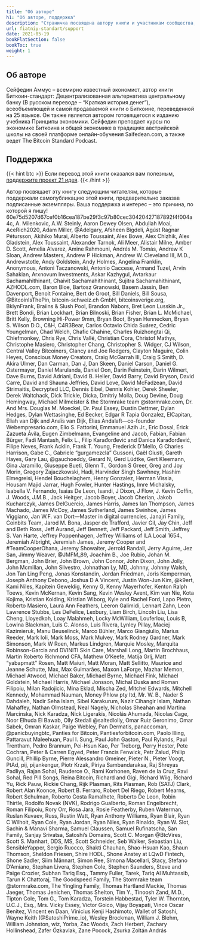 ```yaml
---
title: "Об авторе"
h1: "Об авторе, поддержка"
description: "Страничка посвящена автору книги и участникам сообщества, поддержавшим её написание"
url: fiatniy-standart/support
date: 2021-05-19
bookFlatSection: false
bookToc: true
weight: 1
---
```


## Об авторе

Сейфедин Аммус – всемирно известный экономист, автор книги Биткоин-стандарт: Децентрализованная альтернатива центральному банку (В русском переводе – “Краткая история денег”), всеобъемлющей и самой продаваемой книги о Биткоине, переведенной на 25 языков. Он также является автором готовящегося к изданию учебника Принципы экономики. Сейфедин преподает курсы по экономике Биткоина и общей экономике в традициях австрийской школы на своей платформе онлайн-обучения Saifedean.com, а также ведет The Bitcoin Standard Podcast.


## Поддержка

{{< hint btc >}}
Если перевод этой книги оказался вам полезным, [поддержите проект 21 идея](/contribute).
{{< /hint >}}

Автор посвящает эту книгу следующим читателям, которые поддержали самопубликацию этой книги, предварительно заказав подписанные экземпляры. Ваша поддержка и интерес – это причина, по которой я пишу!
60e75d5207d67cef0b16cea187be29f3c97b80cec30420427187892f4f004a4c, A. Milenkovic, A.W. Steinly, Aaron Dewey Olsen, Abdullah Moai, AceRich2020, Adam Miller, @Adelgary, Afsheen Bigdeli, Ágúst Ragnar Pétursson, Akihiko Murai, Alberto Toussaint, Alex Bowe, Alex Chizhik, Alex Gladstein, Alex Toussaint, Alexander Tarnok, Ali Meer, Alistair Milne, Amber D. Scott, Amelia Alvarez, Amine Rahmouni, Andrés M. Tomás, Andrew K Sloan, Andrew Masters, Andrew P Hickman, Andrew W. Cleveland III, M.D., Andrewstotle, Andy Goldstein, Andy Holmes, Angelina Franklin, Anonymous, Antoni Taczanowski, Antonio Caccese, Armand Tuzel, Arvin Sahakian, Arxnovum Investments, Askar Kazhygul, Avtarkaur Sachamahithinant, Chaivit Sachamahithinant, Sujitra Sachamahithinant, AZHODL.com, Baron Bloe, Bartosz Granowski, Basem Jassin, Ben Davenport, Benoit Fontaine, Bert de Groot, Bill Daniels, Bill Sousa, @BitcoinIsThePin, bitcoin-schweiz.ch GmbH, bitcoinsverige.org, BklynFrank, Braiins & Slush Pool, Brandon Nabors, Bret Leon Lusskin Jr., Brett Bondi, Brian Lockhart, Brian Bilnoski, Brian Fisher, Brian L. McMichael, Britt Kelly, Browning Hi-Power 9mm, Bryan Boot, Bryan Hennecken, Bryan S. Wilson D.O., C&H, C4R3Bear, Carlos Octavio Chida Suárez, Cedric Youngelman, Chad Welch, Chafic Chahine, Charles Ruizhongtai Qi, Chiefmonkey, Chris Rye, Chris Vallé, Christian Cora, Christof Mathys, Christophe Masiero, Christopher Chang, Christopher S. Widger, CJ Wilson, Central Valley Bitcoiners, Clancy and Joe Rodgers, Clayton Maguire, Colin Heyes, Conscious Money Creators, Craig McGarrah III, Craig S Smith, D. Akira Ulmer, Dan Carman, Dan J, Dan Skeen, Daniel Carson, Daniel G. Ostermayer, Daniel Marulanda, Daniel Oon, Darin Feinstein, Darin Wilmert, Dave Burns, David Adriani, David B. Heller, David Barry, David Bryson, David Carre, David and Shauna Jeffries, David Love, David McFadzean, David Strimaitis, Decrypted LLC, Dennis Eibel, Dennis Kohler, Derek Sheeler, Derek Waltchack, Dick Trickle, Dicka, Dmitriy Molla, Doug Devine, Doug Hemingway, Michael Milmeister & the Stormrake team @stormrake.com, Dr. And Mrs. Douglas M. Moeckel, Dr. Paul Essey, Dustin Dettmer, Dylan Hedges, Dylan Wettasinghe, Ed Becker, Edgar R Tapia Gonzalez, ElCapitan, Eliah van Dijk and Anaïs van Dijk, Elias Andalaft—co-founder Webempresario.com, Elio S. Fattorini, Emmanuel Azih Jr., Eric Dosal, Érick Zazueta Ávila, Eugen Zimbelmann, Evangeline and Jacob, Fabian, Fabian Bürger, Fadi Mantash, Felix L., Filip Karađorđević and Danica Karađorđević, Filipe Neves, Frank Acklin, Frank T. Young, Frederick D’Mello, G Charles Harrison, Gabe C., Gabriele “gurgamezcla” Gussoni, Gaël Giusti, Gareth Hayes, Gary Lau, @gauchoeddy, Gerard N, Gerd Lüdtke, Gert Kleemann, Gina Jaramillo, Giuseppe Bueti, Glenn T., Gordon S Greer, Greg and Joy Morin, Gregory Zajaczkowski, Hadi, Harvinder Singh Sawhney, Hashim Elmegreisi, Hendel Bouchelaghem, Henry Gonzalez, Herman Vissia, Housam Majid Jarrar, Hugh Fowler, Hunter Hastings, Imre Michalsky, Isabella V. Fernando, Isaias De Leon, Isandi, J Dixon, J Flow, J. Kevin Coffin, J. Woods, J.M.B., Jack Heitger, Jacob Boyer, Jacob Cherian, Jakob Kucharczyk, James DelGuercio, James Harris, James Ian Thompson, James Machado, James McCoy, James Sutherland, James Swinhoe, James Viggiano, Jan W.F. van Dort—Master in digital currencies, Janajri Family, Coinbits Team, Jarod M. Bona, Jasper de Trafford, Javier Gil, Jay Chin, Jeff and Beth Ross, Jeff Aurand, Jeff Bennett, Jeff Packard, Jeff Smith, Jeffrey S. Van Harte, Jeffrey Poppenhagen, Jeffrey Williams of ILA Local 1654., Jeremiah Albright, Jeremiah James, Jeremy Cooper and #TeamCooperOhana, Jeremy Showalter, Jerrold Randall, Jerry Aguirre, Jez San, Jimmy Weaver, @JMFM_89, Joachim B., Joe Rubio, Johan M. Bergman, John Brier, John Brown, John Connor, John Dixon, John Jolly, John Mcmillan, John Silvestro, Johnathan Ly, MD, Johnny, Johnny Walsh, Jon Tan Ling Peng, Jonas Konstandin, Jordan Friedman, Joris Kemperman, Joseph Anthony Debono, Joshua D A Vincent, Justin Won-Jun Kim, @k9ert, Kami Niles, Kapitein Geweldig, Kenny G, Kenny Mayerhofer, Kenton Ralph Toews, Kevin McKernan, Kevin Sang, Kevin Wesley Avent, Kim van Nie, Kota Kojima, Kristian Kolding, Kristian Wiborg, Kyle and Rachel Ford, Lapo Pietro, Roberto Masiero, Laura Ann Feathers, Leeron Galimidi, Lennart Zahn, Leon Lawrence Stubbs, Les DeFelice, Lexbury, Liam Birch, Lincoln Liu, Lisa Cheng, Lloyedkoh, Loay Malahmeh, Locky McWilliam, Louferlou, Louis B, Lowina Blackman, Luis C. Alonso, Luis Rivera, Lynley Pillay, Maciej Kazimieruk, Manu Beuselinck, Marco Bühler, Marco Giangiulio, Marius Reeder, Mark Ioli, Mark Moss, Mark Mulvey, Mark Rodney Gardner, Mark Simonson, Mark W Roen, Markus Lindgren, Marquie Mosley, Marquita Robinson-Garcia and DVINITI Skin Care, Marshall Long, Martin Brochhaus, Martin Roberto Richmond CFA, Mathew O’Keefe, Matija Grlj, Matt “yabapmatt” Rosen, Matt Maiuri, Matt Moran, Matt Sellitto, Maurice and Jeanne Schutte, Max, Max Guimarães, Maxon LaForge, Mazhar Memon, Michael Atwood, Michael Baker, Michael Byrne, Michael Fink, Michael Goldstein, Michael Harris, Michael Jonsson, Michal Duska and Roman Filipoiu, Milan Radojicic, Mina Eklad, Mischa Zed, Mitchel Edwards, Mitchell Kennedy, Mohammad Nauman, Money Phlow pty ltd, Mr. W. B., Nader S Dahdaleh, Nadir Seha Islam, Sibel Karakurum, Nazir Cihangir Islam, Nathan Mahaffey, Nathan Olmstead, Neal Nagely, Nicholas Sheahan and Martina Marcinska, Nick Karadza, Nick Ligerakis, Nicolás Ahumada, Nicolas Cage, Noor Elhuda El Bawab, Olly Stedall @saltedlolly, Omar Ruiz Geronimo, Omar Sabek, Omran Kaskar, Paige Webley, Pan Dermatis, panaccoman, @panicbuyingbtc, Panties for Bitcoin, Pantiesforbitcoin.com, Paolo Illing, Pattaravut Maleehuan, Paul I. Sung, Paul John Gaston, Paul Rylands, Paul Trentham, Pedro Brannum, Pei-Hsun Kao, Per Treborg, Perry Hester, Pete Cochran, Peter & Carren Egyed, Peter Francis Fenwick, Petr Žalud, Philip Guncill, Phillip Byrne, Pierre Alessandro Gmeiner, Pieter N., Pieter Voogt, PtAd, pij, pijankengur, Piotr Krzak, Piriya Sambandaraksa, Raj Shreyas Padliya, Rajan Sohal, Rauderce O., Rami Korhonen, Raven de la Cruz, Ravi Sohal, Red Pill Songs, Reina Bitcoin, Richard and Gigi, Richard Wiig, Richard Yu, Rick Pauw, Rickie Chang, Rijk Plasman, Rits Plasman, Rob (SATJ) Clark, Robert Alan Koonce, Robert B. Ferraro, Robert Del Riego, Robert Mearns, Robert Schulman, Roberto Costa Ramalhete, Roberto De Leon, Robin Thirtle, Rodolfo Novak (NVK), Rodrigo Gualberto, Roman Engelbrecht, Roman Filipoiu, Rory Orr, Rosa Jara, Rosie Featherby, Ruben Waterman, Ruslan Kuvaev, Russ, Rustin Watt, Ryan Anthony Williams, Ryan Blair, Ryan C Wilhoit, Ryan Cole, Ryan Jordan, Ryan Niles, Ryan Rinaldo, Ryan W. Slot, Sachin & Manavi Sharma, Samuel Claussen, Samuel Rufinatscha, San Family, Sanjay Srivatsa, Satoshi’s Domains, Scott C. Morgan @BtcVires, Scott S. Manhart, DDS, MS, Scott Schneider, Seb Walker, Sebastian Liu, SensibleYapper, Sergio Ruocco, Shakti Chauhan, Shao-Hsuan Kao, Shaun Thomson, Sheldon Friesen, Shire HODL, Shone Anstey at LQwD Fintech, Shone Sadler, Siim Männart, Simon Ree, Simona Macellari, Stacy, Stefano D’Amiano, Stephan Livera, Stephen Cole, Stephen Saunders, Steve and Paige Crozier, Subhan Tariq Esq., Tammy Fuller, Tarek, Tariq Al Muhtassib, Tarun K Chattoraj, The Goodspeed Family, The Stormrake team @stormrake.com, The Yingling Family, Thomas Hartland Mackie, Thomas Jaeger, Thomas Jenichen, Thomas Shelton, Tim Y., Tinoosh Zand, M.D., Tipton Cole, Tom G., Tom Karadza, Torstein Habbestad, Tyler W. Thornton, U.C.J., Esq., Mrs. Vicky Essey, Victor Goico, Vijay Boyapati, Vince Oscar Benitez, Vincent en Daan, Vinicius Kenji Hashimoto, Wallet of Satoshi, Wayne Keith (@SatoshiPrime_io), Wesley Brockman, William J. Blehm, William Johnston, wiz, Yorba, Zac Woods, Zach Herbert, Zachary Hollinshead, Zafer Özkavlak, Zane Pocock, Zsurka Zoltán András

